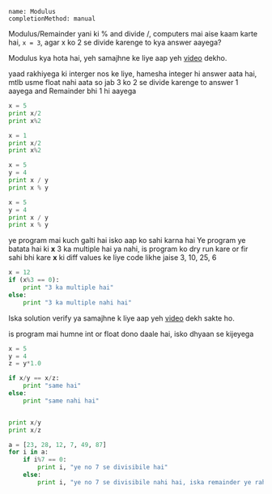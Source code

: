 ```ngMeta
name: Modulus
completionMethod: manual
```

Modulus/Remainder yani ki % and divide /, computers mai aise kaam karte hai,
`x = 3`, agar x ko 2 se divide karenge to kya answer aayega?

Modulus kya hota hai, yeh samajhne ke liye aap yeh [video](https://www.youtube.com/watch?v=0k-X9XXlp_U) dekho.

yaad rakhiyega ki interger nos ke liye, hamesha integer hi answer aata hai, mtlb usme float nahi aata
so jab 3 ko 2 se divide karenge to answer 1 aayega and Remainder bhi 1 hi aayega


```python
x = 5
print x/2
print x%2
```

```python
x = 1
print x/2
print x%2
```

```python
x = 5
y = 4
print x / y
print x % y
```


```python
x = 5
y = 4
print x / y
print x % y
```

ye program mai kuch galti hai isko aap ko sahi karna hai
Ye program ye batata hai ki **x** 3 ka multiple hai ya nahi, is program ko dry run kare or fir sahi bhi kare
**x** ki diff values ke liye code likhe jaise 3, 10, 25, 6

```python
x = 12
if (x%3 == 0):
	print "3 ka multiple hai"
else:
	print "3 ka multiple nahi hai"
```
Iska solution verify ya samajhne k liye aap yeh [video](https://www.youtube.com/watch?v=xBWa3aN7-84) dekh sakte ho.

is program mai humne int or float dono daale hai, isko dhyaan se kijeyega

```python
x = 5
y = 4
z = y*1.0

if x/y == x/z:
	print "same hai"
else:
	print "same nahi hai"	


print x/y
print x/z
```
<!-- todo division of floats and integers -->

```python
a = [23, 28, 12, 7, 49, 87]
for i in a:
	if i%7 == 0:
		print i, "ye no 7 se divisibile hai"
	else:
		print i, "ye no 7 se divisibile nahi hai, iska remainder ye raha", i%7
```

